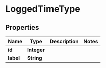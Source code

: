 
# LoggedTimeType

## Properties
Name | Type | Description | Notes
------------ | ------------- | ------------- | -------------
**id** | **Integer** |  | 
**label** | **String** |  | 



